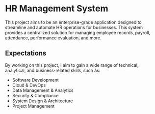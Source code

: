 # HR Management System

This project aims to be an enterprise-grade application designed to streamline and automate HR operations for businesses.
This system provides a centralized solution for managing employee records, payroll, attendance, performance evaluation, and more.

## Expectations

By working on this project, I aim to gain a wide range of technical, analytical, and business-related skills, such as:

- Software Development
- Cloud & DevOps
- Data Management & Analytics
- Security & Compliance
- System Design & Architecture
- Project Management
